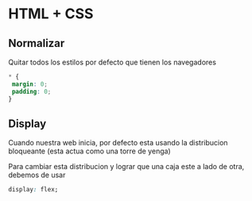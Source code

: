 # HTML + CSS

## Normalizar
Quitar todos los estilos por defecto que tienen los navegadores

```css
* {
 margin: 0;
 padding: 0;
}
```

## Display
Cuando nuestra web inicia, por defecto esta usando la distribucion bloqueante (esta actua como una torre de yenga)

Para cambiar esta distribucion y lograr que una caja este a lado de otra, debemos de usar

```css
display: flex;
```
